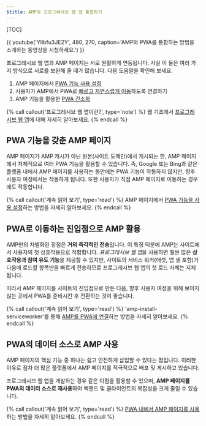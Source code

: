 ```yaml
---
$title: AMP와 프로그레시브 웹 앱 통합하기
---
```

[TOC]

{{ youtube('Yllbfu3JE2Y', 480, 270, caption='AMP와 PWA를 통합하는 방법을 소개하는 동영상을 시청하세요.') }}

프로그레시브 웹 앱과 AMP 페이지는 서로 원활하게 연동됩니다. 사실 이 둘은 여러 가지 방식으로 서로를 보완해 줄 때가 많습니다. 다음 도움말을 확인해 보세요.

1. AMP 페이지에서 [PWA 기능 사용 설정](/ko/docs/integration/pwa-amp/amp-as-pwa.html)
2. 사용자가 AMP에서 PWA로 [빠르고 자연스럽게 이동](/ko/docs/integration/pwa-amp/amp-to-pwa.html)하도록 연결하기
3. AMP 기능을 활용한 [PWA 간소화](/ko/docs/integration/pwa-amp/amp-in-pwa.html)

{% call callout('프로그레시브 웹 앱이란?', type='note') %}
웹 기초에서 [프로그레시브 웹 앱](https://developers.google.com/web/progressive-web-apps/)에 대해 자세히 알아보세요.
{% endcall %}

## PWA 기능을 갖춘 AMP 페이지

AMP 페이지가 AMP 캐시가 아닌 원본(사이트 도메인)에서 게시되는 한, AMP 페이지에서 자체적으로 여러 PWA 기능을 활용할 수 있습니다. 즉, Google 또는 Bing과 같은 플랫폼 내에서 AMP 페이지를 사용하는 동안에는 PWA 기능이 작동하지 않지만, 향후 사용자 여정에서는 작동하게 됩니다. 또한 사용자가 직접 AMP 페이지로 이동하는 경우에도 작동합니다.

{% call callout('계속 읽어 보기', type='read') %}
AMP 페이지에서 [PWA 기능을 사용 설정](/ko/docs/integration/pwa-amp/amp-as-pwa.html)하는 방법을 자세히 알아보세요.
{% endcall %}

## PWA로 이동하는 진입점으로 AMP 활용

AMP만의 차별화된 장점은 **거의 즉각적인 전송**입니다. 이 특징 덕분에 AMP는 사이트에서 사용자의 첫 상호작용으로 적합합니다. *프로그레시브 웹 앱*을 사용하면 훨씬 많은 **상호작용과 참여 유도 기능**을 제공할 수 있지만, 사이트의 서비스 워커(애셋, 앱 셸 포함)가 다음에 로드할 항목만을 빠르게 전송하므로 프로그레시브 웹 앱의 첫 로드 자체는 지체됩니다.

따라서 AMP 페이지를 사이트의 진입점으로 만든 다음, 향후 사용자 여정을 위해 보이지 않는 곳에서 PWA를 준비시킨 후 전환하는 것이 좋습니다.

{% call callout('계속 읽어 보기', type='read') %}
'amp-install-serviceworker'를 통해 [AMP를 PWA에 연결](/ko/docs/integration/pwa-amp/amp-to-pwa.html)하는 방법을 자세히 알아보세요.
{% endcall %}

## PWA의 데이터 소스로 AMP 사용

AMP 페이지의 핵심 기능 중 하나는 쉽고 안전하게 삽입할 수 있다는 점입니다. 이러한 이유로 점차 더 많은 플랫폼에서 AMP 페이지를 적극적으로 배포 및 게시하고 있습니다.

프로그레시브 웹 앱을 개발하는 경우 같은 이점을 활용할 수 있으며, **AMP 페이지를 PWA의 데이터 소스로 재사용**하여 백엔드 및 클라이언트의 복잡성을 크게 줄일 수 있습니다.

{% call callout('계속 읽어 보기', type='read') %}
[PWA 내에서 AMP 페이지를 사용](/ko/docs/integration/pwa-amp/amp-in-pwa.html)하는 방법을 자세히 알아보세요.
{% endcall %}
 
 
